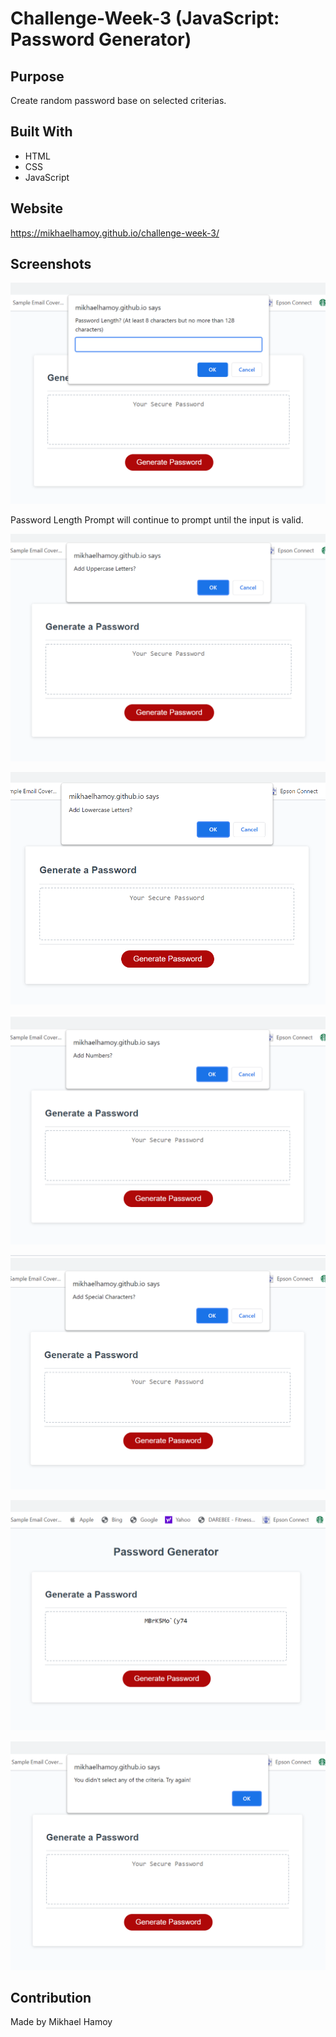 # Challenge-Week-3 (JavaScript: Password Generator)

## Purpose

Create random password base on selected criterias.

## Built With

* HTML
* CSS
* JavaScript

## Website

https://mikhaelhamoy.github.io/challenge-week-3/

## Screenshots

![Password Length Prompt](./assets/images/password-length-prompt.png)

Password Length Prompt will continue to prompt until the input is valid.

![Add Uppercase Prompt](./assets/images/confirm-uppercase.png)

![Add Lowercase Prompt](./assets/images/confirm-lowercase.png)

![Add Numeric Prompt](./assets/images/confirm-numeric.png)

![Add Special Character Prompt](./assets/images/confirm-special-character.png)

![Sample Generated Password](./assets/images/sample-generated-password.png)

![Alert Prompt When No Criteria is Selected](./assets/images/alert-no-criteria-selected.png)

## Contribution

Made by Mikhael Hamoy
